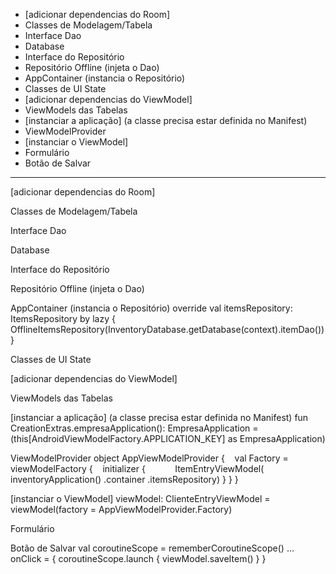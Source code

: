 - [adicionar dependencias do Room]
- Classes de Modelagem/Tabela
- Interface Dao
- Database
- Interface do Repositório
- Repositório Offline (injeta o Dao)
- AppContainer (instancia o Repositório)
- Classes de UI State
- [adicionar dependencias do ViewModel]
- ViewModels das Tabelas
- [instanciar a aplicação] (a classe precisa estar definida no Manifest)
- ViewModelProvider
- [instanciar o ViewModel]
- Formulário
- Botão de Salvar

---

[adicionar dependencias do Room]

Classes de Modelagem/Tabela

Interface Dao

Database

Interface do Repositório

Repositório Offline (injeta o Dao)

AppContainer (instancia o Repositório)
	override val itemsRepository: ItemsRepository by lazy {   
		OfflineItemsRepository(InventoryDatabase.getDatabase(context).itemDao())
	}

Classes de UI State

[adicionar dependencias do ViewModel]

ViewModels das Tabelas

[instanciar a aplicação] (a classe precisa estar definida no Manifest)
	fun CreationExtras.empresaApplication(): EmpresaApplication =  
	    (this[AndroidViewModelFactory.APPLICATION_KEY] as EmpresaApplication)

ViewModelProvider
	object AppViewModelProvider {    
		val Factory = viewModelFactory {    
			initializer {            
				ItemEntryViewModel(
					inventoryApplication()
					.container
					.itemsRepository)
			}
		}
	}

[instanciar o ViewModel]
	viewModel: ClienteEntryViewModel = 
		viewModel(factory = AppViewModelProvider.Factory)

Formulário

Botão de Salvar
	val coroutineScope = rememberCoroutineScope()
	...
	onClick = { 
		coroutineScope.launch {
			viewModel.saveItem()
		}
	}
